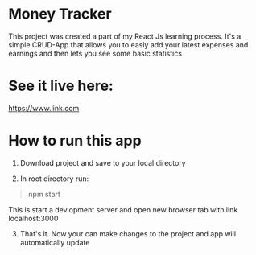 # Money Tracker

This project was created a part of my React Js learning process. It's a simple CRUD-App that allows you to easly add your latest expenses and earnings and then lets you see some 
basic statistics

# See it live here:

https://www.link.com

# How to run this app

1. Download project and save to your local directory

2. In root directory run:
> npm start

This is start a devlopment server and open new browser tab with link localhost:3000

3. That's it. Now your can make changes to the project and app will automatically update
